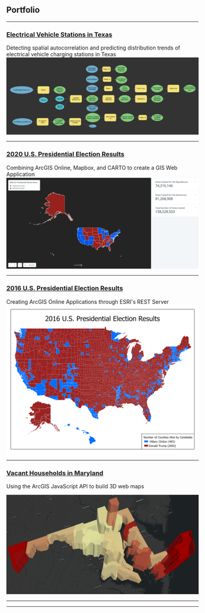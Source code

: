 ## Portfolio
---
### [Electrical Vehicle Stations in Texas](Texas_EV_Stations/index.md)
Detecting spatial autocorrelation and predicting distribution trends of electrical vehicle charging stations in Texas
<img src="Texas_EV_Stations/Images/Texas_Counties_EV_Tool.PNG"/>

---

### [2020 U.S. Presidential Election Results](https://dcdrones123.carto.com/builder/734c9c1c-2560-42f0-b42a-049a64320b2b/embed)
Combining ArcGIS Online, Mapbox, and CARTO to create a GIS Web Application
<img src= "US_Elections/Presidential/2020/Images/Presidential_CARTO_Picture.png"/>

---

### [2016 U.S. Presidential Election Results](US_Elections/Presidential/2016/Web_Map/index.html)
Creating ArcGIS Online Applications through ESRI's REST Server
<img src= "US_Elections/Presidential/2016/Images/2016 Presidental Election Results.png"/>
 


---

### [Vacant Households in Maryland](/Vacant_Houses_Project/index.html)
Using the ArcGIS JavaScript API to build 3D web maps

<img src= "Vacant_Houses_Project/Images/3D_Vacant_House_Map.PNG"/>

---




---


